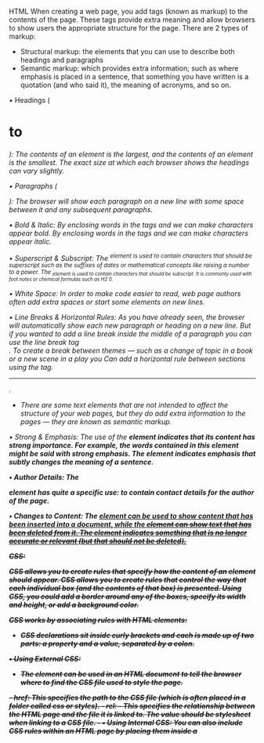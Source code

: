 
HTML
When creating a web page, you add tags (known as markup) to the contents of the page. These tags provide extra meaning and allow browsers to show users the appropriate structure for the page.
There are 2 types of markup:
-	Structural markup: the elements that you can use to describe both headings and paragraphs 
-	 Semantic markup: which provides extra information; such as where emphasis is placed in a sentence, that something you have written is a quotation (and who said it), the meaning of acronyms, and so on.

•	Headings (<h1> to <h6>):
The contents of an element is the largest, and the contents of an element is the smallest. The exact size at which each browser shows the headings can vary slightly.


•	Paragraphs (<p>):
The browser will show each paragraph on a new line with some space between it and any subsequent paragraphs.

•	Bold & Italic:
            By enclosing words in the tags and we can make characters appear bold.
             By enclosing words in the tags and we can make characters appear italic.

•	Superscript & Subscript:
The <sup> element is used to contain characters that should be superscript such as the suffixes of dates or mathematical concepts like raising a number to a power.
The <sub> element is used to contain characters that should be subscript. It is commonly used with foot notes or chemical formulas such as H2 0.

•	White Space:
In order to make code easier to read, web page authors often add extra spaces or start some elements on new lines.


•	Line Breaks & Horizontal Rules:
As you have already seen, the browser will automatically show each new paragraph or heading on a new line. But if you wanted to add a line break inside the middle of a paragraph you can use the line break tag <br>.
          To create a break between themes — such as a change of topic in a book or a new scene in a play you 
           Can add a horizontal rule between sections using the tag. <hr/>.

-	There are some text elements that are not intended to affect the structure of your web pages, but they do add extra information to the pages — they are known as semantic markup.

•	Strong & Emphasis:
 The use of the <strong> element indicates that its content has strong importance. For example, the words contained in this element might be said with strong emphasis.
The <em> element indicates emphasis that subtly changes the meaning of a sentence.

•	Author Details:
The <address> element has quite a specific use: to contain contact details for the author of the page.
								
•	Changes to Content:
The <ins> element can be used to show content that has been inserted into a document, while the <del> element can show text that has been deleted from it.
 The <s> element indicates something that is no longer accurate or relevant (but that should not be deleted).



						
CSS:

CSS allows you to create rules that specify how the content of an element should appear.
CSS allows you to create rules that control the way that each individual box (and the contents of that box) is presented.
Using CSS, you could add a border around any of the boxes, specify its width and height, or add a background color.



CSS works by associating rules with HTML elements:

 

-	CSS declarations sit inside curly brackets and each is made up of two parts: a property and a value, separated by a colon.

 


•	Using External CSS:

-	The <link> element can be used in an HTML document to tell the browser where to find the CSS file used to style the page.
<link href="css/styles.css" type="text/css" rel="stylesheet" />  
-	href:
 This specifies the path to the CSS file (which is often placed in a folder called css or styles).
-	rel:
-	 This specifies the relationship between the HTML page and the file it is linked to. The value should be stylesheet when linking to a CSS file.
-	
•	Using Internal CSS:
You can also include CSS rules within an HTML page by placing them inside a <style> element of the page.

 
•	CSS selectors:
There are many different types of CSS selector that allow you to target rules to specific elements in an HTML document.
-	The selectors are:
Universal Selector, Type Selector, Class Selector, ID Selector, Child Selector, Descendant Selector.

CSS selectors are case sensitive, so they must match element names and attribute values exactly.


Why use External Style Sheets?
Once the user has downloaded the CSS stylesheet, the rest of the site will load faster. If you want to make a change to how your site appears, you only need to edit the one CSS file and all of your pages will be updated.


JS:

A script is a series of instructions that a computer can follow one-by-one. Each individual instruction or step is known as a statement. Statements should end with a semicolon.

•	You should write comments to explain what your code does. They help make your code easier to read and understand. This can help you and others who read your code.

 


-	A script will have to temporarily store the bits of information it needs to do its job. It can store this data in variables.
-	A variable is a good name for this concept because the data stored in a variable can change (or vary) each time a script runs.
-	JavaScript distinguishes between numbers, strings, and true or false values known as Booleans:
1.	NUMERIC DATA TYPE The numeric data type handles numbers. (0.75).
2.	STRING DATA TYPE The strings data type consists of letters and other characters. '(H. 1 ' Ivy! 1).
3.	BOOLEAN DATA TYPE Boolean data types can have one of two values: true or false. True.(true).

-	Note: There are many ways to write content into a page, and several places you can place your script.

-	Programmers sometimes use shorthand to create variables.

 





-	Once you have assigned a value to a variable, you can then change what is stored in the variable later in the same script.
-	Once the variable has been created, you do not need to use the var keyword to assign it a new value. You just use the variable name, the equals sign (also known as the assignment operator), and the new value for that attribute
 



•	ARRAYS:
An array is a special type of variable. It doesn't just store one value; it stores a list of values.
Arrays are especially helpful when you do not know how many items a list will contain because, when you create the array, you do not need to specify how many values it will hold.
 

-	Values in an array are accessed as if they are in a numbered list. It is important to know that the numbering of this list starts at zero (not one).
-	To access a value from an array, after the array name you specify the index number for that value inside square brackets.

 

•	EXPRESSIONS:
An expression evaluates into (results in) a single value. Broadly speaking there are two types of expressions

•	OPERATORS:
Expressions rely on things called operators; they allow programmers to create a single value from one or more values.
-	ASSIGNMENT OPERATORS: Assign a value to a variable color = 'beige';
-	ARITHMETIC OPERATORS Perform basic math area = 3 * 2;
-	STRING OPERATORS Combine two strings greeting= 'Hi 1 + 'Mol ly';
-	COMPARISON OPERATORS Compare two values and return true or fa 1 se buy = 3 > 5;
-	LOGICAL OPERATORS Combine expressions and return true or fa 1 se buy= (5 > 3) && (2 < 4);


-	Scripts often need to behave differently depending upon how the user interacts with the web page and/or the browser window itself.
-	At the most basic level, you can evaluate two variables using a comparison operator to return a t rue or f al se value.

-	In this example, a user is taking a test, and the script tells the user whether they have passed this round of the test:
 


-	In this example, there are two rounds to the test and the code will check if the user has achieved a new high score, beating the previous record:
-	
 

In the comparison operator, the operand on the left calculates the user's total score. The operand on the right adds together the highest scores for each round. The result is then added to the page.




•	IF STATEMENTS:
In this example, the if statement is checking if the value currently held in a variable called score is 50 or more.

 

